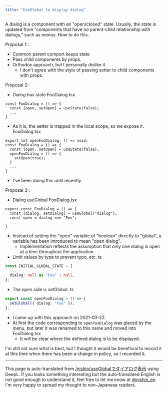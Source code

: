 ```yaml
---
title: "UseGlobal to display dialog"
---
```


A dialog is a component with an "open/closed" state.
Usually, the state is updated from "components that have no parent-child relationship with dialogs," such as menus.
How to do this.

Proposal 1:.
- Common parent comport keeps state
- Pass child components by props.
- Orthodox approach, but I personally dislike it.
    - I don't agree with the style of passing setter to child components with props.

Proposal 2::
- Dialog has state
FooDialog.tsx

```
const FooDialog = () => {
  const [open, setOpen] = useState(false);
  ...
}
```

- As it is, the setter is trapped in the local scope, so we expose it.
FooDialog.tsx

```
export let openFooDialog: () => void;
const FooDialog = () => {
  const [open, setOpen] = useState(false);
  openFooDialog = () => {
    setOpen(true);
  }
  ...   
}
```

- I've been doing this until recently.

Proposal 3:.
- Dialog useGlobal
FooDialog.tsx

```
export const FooDialog = () => {
  const [dialog, setDialog] = useGlobal("dialog");
  const open = dialog === "Foo";
  ...
}
```

- Instead of setting the "open" variable of "boolean" directly to "global", a variable has been introduced to mean "open dialog".
    - Implementation reflects the assumption that only one dialog is open at a time throughout the application.
- Limit values by type to prevent typo, etc.
ts

```typescript
const INITIAL_GLOBAL_STATE = {
  ...
  dialog: null as "Foo" | null,
};
```

- The open side is setGlobal.
ts

```typescript
export const openFooDialog = () => {
  setGlobal({ dialog: "Foo" });
};
```

- I came up with this approach on 2021-03-22.
- At first the code corresponding to `openFooDialog` was placed by the menu, but later it was renamed to this name and moved into FooDialog.tsx
    - It will be clear where the defined dialog is to be displayed.

I'm still not sure what is best, but I thought it would be beneficial to record it at this time when there has been a change in policy, so I recorded it.

---
This page is auto-translated from [/nishio/useGlobalでダイアログ表示](https://scrapbox.io/nishio/useGlobalでダイアログ表示) using DeepL. If you looks something interesting but the auto-translated English is not good enough to understand it, feel free to let me know at [@nishio_en](https://twitter.com/nishio_en). I'm very happy to spread my thought to non-Japanese readers.